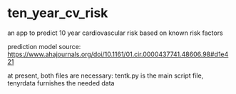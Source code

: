# ten_year_cv_risk
an app to predict 10 year cardiovascular risk based on known risk factors

prediction model source: https://www.ahajournals.org/doi/10.1161/01.cir.0000437741.48606.98#d1e421

at present, both files are necessary: tentk.py is the main script file, tenyrdata furnishes the needed data
